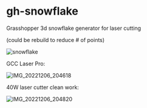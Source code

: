 # gh-snowflake
Grasshopper 3d snowflake generator for laser cutting


(could be rebuild to reduce # of points)

![snowflake](https://user-images.githubusercontent.com/85460283/205983670-d362c04d-42bc-4187-bbb9-2804ce27f297.gif)


GCC Laser Pro:

![IMG_20221206_204618](https://user-images.githubusercontent.com/85460283/205985101-f3d7e7ca-b648-40af-9896-ff5739423765.jpg)


40W laser cutter clean work:

![IMG_20221206_204820](https://user-images.githubusercontent.com/85460283/205985230-6ed1d2b2-f7d1-4bb8-a515-327346df708e.jpg)


